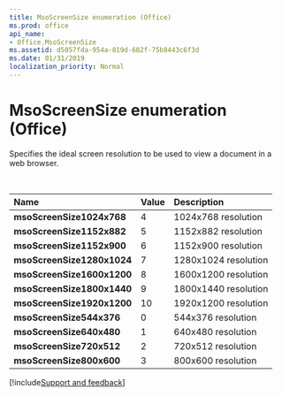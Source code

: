 ```yaml
---
title: MsoScreenSize enumeration (Office)
ms.prod: office
api_name:
- Office.MsoScreenSize
ms.assetid: d5057fda-954a-819d-682f-75b8443c6f3d
ms.date: 01/31/2019
localization_priority: Normal
---
```



# MsoScreenSize enumeration (Office)

Specifies the ideal screen resolution to be used to view a document in a web browser.

<br/>

|Name|Value|Description|
|:-----|:-----|:-----|
|**msoScreenSize1024x768**|4|1024x768 resolution |
|**msoScreenSize1152x882**|5|1152x882 resolution |
|**msoScreenSize1152x900**|6|1152x900 resolution |
|**msoScreenSize1280x1024**|7|1280x1024 resolution |
|**msoScreenSize1600x1200**|8|1600x1200 resolution |
|**msoScreenSize1800x1440**|9|1800x1440 resolution |
|**msoScreenSize1920x1200**|10|1920x1200 resolution |
|**msoScreenSize544x376**|0|544x376 resolution |
|**msoScreenSize640x480**|1|640x480 resolution |
|**msoScreenSize720x512**|2|720x512 resolution |
|**msoScreenSize800x600**|3|800x600 resolution |

[!include[Support and feedback](~/includes/feedback-boilerplate.md)]